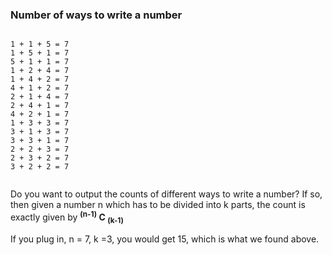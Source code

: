 ### Number of ways to write a number

```

1 + 1 + 5 = 7
1 + 5 + 1 = 7
5 + 1 + 1 = 7
1 + 2 + 4 = 7
1 + 4 + 2 = 7
4 + 1 + 2 = 7
2 + 1 + 4 = 7
2 + 4 + 1 = 7
4 + 2 + 1 = 7
1 + 3 + 3 = 7
3 + 1 + 3 = 7
3 + 3 + 1 = 7
2 + 2 + 3 = 7
2 + 3 + 2 = 7
3 + 2 + 2 = 7
      
```

Do you want to output the counts of different ways to write a number? If so, then given a number n which has to be divided into k parts, 
the count is exactly given by  <b> <sup>(n-1)</sup> C <sub>(k-1)</sub> </b>


If you plug in, n = 7, k =3, you would get 15, which is what we found above.
